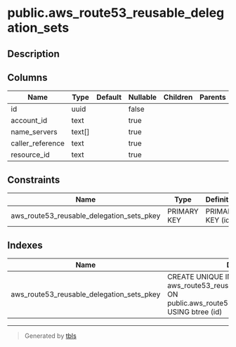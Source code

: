 # public.aws_route53_reusable_delegation_sets

## Description

## Columns

| Name | Type | Default | Nullable | Children | Parents | Comment |
| ---- | ---- | ------- | -------- | -------- | ------- | ------- |
| id | uuid |  | false |  |  |  |
| account_id | text |  | true |  |  |  |
| name_servers | text[] |  | true |  |  |  |
| caller_reference | text |  | true |  |  |  |
| resource_id | text |  | true |  |  |  |

## Constraints

| Name | Type | Definition |
| ---- | ---- | ---------- |
| aws_route53_reusable_delegation_sets_pkey | PRIMARY KEY | PRIMARY KEY (id) |

## Indexes

| Name | Definition |
| ---- | ---------- |
| aws_route53_reusable_delegation_sets_pkey | CREATE UNIQUE INDEX aws_route53_reusable_delegation_sets_pkey ON public.aws_route53_reusable_delegation_sets USING btree (id) |

---

> Generated by [tbls](https://github.com/k1LoW/tbls)
